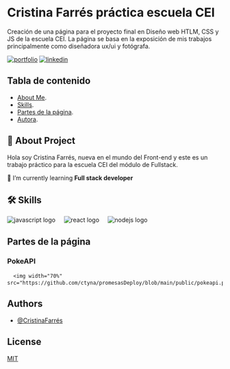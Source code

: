 # Cristina Farrés práctica escuela CEI
Creación de una página para el proyecto final en Diseño web HTLM, CSS y JS de la escuela CEI. La página se basa en la exposición de mis trabajos principalmente como diseñadora ux/ui y fotógrafa.  



[![portfolio](https://img.shields.io/badge/my_portfolio-000?style=for-the-badge&logo=ko-fi&logoColor=white)](https://cristinafarres.com/index.html)
[![linkedin](https://img.shields.io/badge/linkedin-0A66C2?style=for-the-badge&logo=linkedin&logoColor=white)](https://www.linkedin.com/in/cristinafarresestragues/)


## Tabla de contenido
- [About Me](#-about-me).
- [Skills](#-skills).
- [Partes de la página](#partes-de-la-página).
- [Autora](#authors).



## 🚀 About Project
Hola soy Cristina Farrés, nueva en el mundo del Front-end y este es un trabajo práctico para la escuela CEI del módulo de Fullstack.
 

🌱 I’m currently learning **Full stack developer**


## 🛠 Skills

<div align="left">
  <img src="https://cdn.jsdelivr.net/gh/devicons/devicon/icons/javascript/javascript-original.svg" height="40" alt="javascript logo"  />
  <img width="12" />
 
  <img src="https://cdn.jsdelivr.net/gh/devicons/devicon/icons/react/react-original.svg" height="40" alt="react logo"  />
  <img width="12" />

  <img src="https://cdn.jsdelivr.net/gh/devicons/devicon/icons/nodejs/nodejs-original.svg" height="40" alt="nodejs logo"  />
  <img width="12" />
  
</div>

###


## Partes de la página
### PokeAPI

<p align="center">

      <img width="70%" src="https://github.com/ctyna/promesasDeploy/blob/main/public/pokeapi.png">
    

</p>



## Authors

- [@CristinaFarrés](https://github.com/ctyna)


## License

[MIT](https://choosealicense.com/licenses/mit/)
